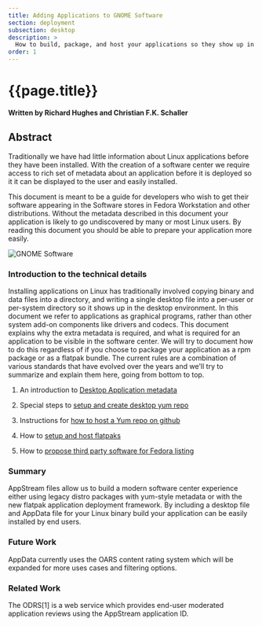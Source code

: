 ```yaml
---
title: Adding Applications to GNOME Software
section: deployment
subsection: desktop
description: >
  How to build, package, and host your applications so they show up in GUI desktop tools for easy deployment by your users.
order: 1
---
```


# {{page.title}}

**Written by Richard Hughes and Christian F.K. Schaller**

## Abstract

Traditionally we have had little information about Linux applications before they have been installed. With the creation of a software center we require access to rich set of metadata about an application before it is deployed so it it can be displayed to the user and easily installed.

This document is meant to be a guide for developers who wish to get their software appearing in the Software stores in Fedora Workstation and other distributions. Without the metadata described in this document your application is likely to go undiscovered by many or most Linux users. By reading this document you should be able to prepare your application more easily.

![GNOME Software](/content/deployment/desktop/steam-gnome-software.png  "Example of Steam listing in GNOME Software")

### Introduction to the technical details

Installing applications on Linux has traditionally involved copying binary and data files into a directory, and writing a single desktop file into a per-user or per-system directory so it shows up in the desktop environment.  In this document we refer to applications as graphical programs, rather than other system add-on components like drivers and codecs. This document explains why the extra metadata is required, and what is required for an application to be visible in the software center. We will try to document how to do this regardless of if you choose to package your application as a rpm package or as a flatpak bundle. The current rules are a combination of various standards that have evolved over the years and we'll try to summarize and explain them here, going from bottom to top. 

1. An introduction to [Desktop Application metadata](desktop-application-metadata-overview.html)

2. Special steps to [setup and create desktop yum repo](desktop-software-hosting.html) 

3. Instructions for [how to host a Yum repo on github](how-to-host-yum-repo-on-github.html)

4. How to [setup and host flatpaks](how-to-setup-and-host-flatpaks.html)

5. How to [propose third party software for Fedora listing](how-to-propose-a-3rd-party-application-for-inclusion-in-fedora.html)


### Summary

AppStream files allow us to build a modern software center experience either using legacy distro packages with yum-style metadata or with the new flatpak application deployment framework. By including a desktop file and AppData file for your Linux binary build your application can be easily installed by end users.

### Future Work

AppData currently uses the OARS content rating system which will be expanded for more uses cases and filtering options.

### Related Work

The ODRS[1] is a web service which provides end-user moderated application reviews using the AppStream application ID.


